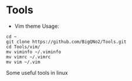 Tools
=====
* Vim theme Usage:
```
cd ~
git clone https://github.com/BigQNo2/Tools.git
cd Tools/vim/
mv viminfo ~/.viminfo
mv vimrc ~/.vimrc
mv vim ~/.vim
```
Some useful tools in linux
